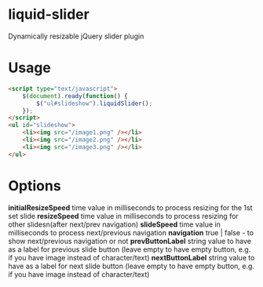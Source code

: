 liquid-slider
=============

Dynamically resizable jQuery slider plugin

Usage
=====
```html
<script type="text/javascript">
    $(document).ready(function() {
        $("ul#slideshow").liquidSlider();
    });
</script>
<ul id="slideshow">
    <li><img src="/image1.png" /></li>
    <li><img src="/image2.png" /></li>
    <li><img src="/image3.png" /></li>
</ul>
```

Options
=======

**initialResizeSpeed** time value in milliseconds to process resizing for the 1st set slide
**resizeSpeed**          time value in milliseconds to process resizing for other slidesn(after next/prev navigation)
**slideSpeed**         time value in milliseconds to process next/previous navigation
**navigation**         true | false - to show next/previous navigation or not
**prevButtonLabel**    string value to have as a label for previous slide button (leave empty to have empty button, e.g. if you have image instead of character/text)
**nextButtonLabel**    string value to have as a label for next slide button (leave empty to have empty button, e.g. if you have image instead of character/text)
